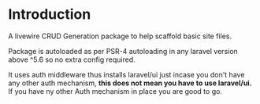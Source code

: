 # Introduction

A livewire CRUD Generation package to help scaffold basic site files. 

Package is autoloaded as per PSR-4 autoloading in any laravel version above ^5.6 so no extra config required. 

It uses auth middleware thus installs laravel/ui just incase you don't have any other auth mechanism, **this does not mean you have to use laravel/ui.** If you have ny other Auth mechanism in place you are good to go.